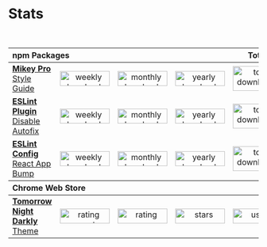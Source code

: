 <h1 text-align="center">Stats</h1>
<br />
<table>
  <thead>
    <tr>
      <th id="title2" align="left" colspan="4">npm Packages</th>
      <th id="total" text-align="center">Total</th>
    </tr>
  </thead>
  <tbody>
    <tr>
      <td align="left">
        <a href="https://github.com/mikey-pro/style-guide">
          <b>Mikey Pro</b>
          Style Guide
        </a>
      </td>
      <td align="center" text-align="center">
        <a href="https://www.npmjs.com/package/@mikey-pro/style-guide">
          <img
            src="https://img.shields.io/npm/dw/mikey-pro?color=rgba%280%2C0%2C0%2C0%29&style=for-the-badge&label="
            alt="weekly downloads"
            width="100px"
            height="30px"
          />
        </a>
      </td>
      <td align="center" text-align="center">
        <a href="https://www.npmjs.com/package/@mikey-pro/style-guide">
          <img
            src="https://img.shields.io/npm/dm/mikey-pro?color=rgba%280%2C0%2C0%2C0%29&style=for-the-badge&label="
            alt="monthly downloads"
            width="100px"
            height="30px"
          />
        </a>
      </td>
      <td align="center" text-align="center">
        <a href="https://www.npmjs.com/package/@mikey-pro/style-guide">
          <img
            src="https://img.shields.io/npm/dy/mikey-pro?color=rgba%280%2C0%2C0%2C0%29&style=for-the-badge&label="
            alt="yearly downloads"
            width="100px"
            height="30px"
          />
        </a>
      </td>
      <td align="center" text-align="center">
        <a href="https://www.npmjs.com/package/@mikey-pro/style-guide">
          <img
            src="https://img.shields.io/npm/dt/mikey-pro?color=rgba%280%2C0%2C0%2C0%29&style=for-the-badge&label="
            alt="total downloads"
            width="100px"
            height="50px"
          />
        </a>
      </td>
    </tr>
    <tr>
      <td align="left">
        <a href="https://github.com/chiefmikey/eslint-plugin-disable-autofix">
          <b>ESLint Plugin</b>
          Disable Autofix
        </a>
      </td>
      <td align="center" text-align="center">
        <a
          href="https://www.npmjs.com/package/eslint-plugin-disable-autofix"
          height="0"
        >
          <img
            src="https://img.shields.io/npm/dw/eslint-plugin-disable-autofix?color=rgba%280%2C0%2C0%2C0%29&style=for-the-badge&label="
            alt="weekly downloads"
            width="100px"
            height="30px"
          />
        </a>
      </td>
      <td align="center" text-align="center">
        <a
          href="https://www.npmjs.com/package/eslint-plugin-disable-autofix"
          height="0"
        >
          <img
            src="https://img.shields.io/npm/dm/eslint-plugin-disable-autofix?color=rgba%280%2C0%2C0%2C0%29&style=for-the-badge&label="
            alt="monthly downloads"
            width="100px"
            height="30px"
          />
        </a>
      </td>
      <td align="center" text-align="center">
        <a
          href="https://www.npmjs.com/package/eslint-plugin-disable-autofix"
          height="0"
        >
          <img
            src="https://img.shields.io/npm/dy/eslint-plugin-disable-autofix?color=rgba%280%2C0%2C0%2C0%29&style=for-the-badge&label="
            alt="yearly downloads"
            width="100px"
            height="30px"
          />
        </a>
      </td>
      <td align="center" text-align="center">
        <a
          href="https://www.npmjs.com/package/eslint-plugin-disable-autofix"
          height="0"
        >
          <img
            src="https://img.shields.io/npm/dt/eslint-plugin-disable-autofix?color=rgba%280%2C0%2C0%2C0%29&style=for-the-badge&label="
            alt="total downloads"
            width="100px"
            height="50px"
          />
        </a>
      </td>
    </tr>
    <tr>
      <td align="left">
        <a href="https://github.com/chiefmikey/eslint-config-react-app-bump">
          <b>ESLint Config</b>
          React App Bump
        </a>
      </td>
      <td align="center" text-align="center">
        <a
          href="https://www.npmjs.com/package/eslint-config-react-app-bump"
          height="0"
        >
          <img
            src="https://img.shields.io/npm/dw/eslint-config-react-app-bump?color=rgba%280%2C0%2C0%2C0%29&style=for-the-badge&label="
            alt="weekly downloads"
            width="100px"
            height="30px"
          />
        </a>
      </td>
      <td align="center" text-align="center">
        <a
          href="https://www.npmjs.com/package/eslint-config-react-app-bump"
          height="0"
        >
          <img
            src="https://img.shields.io/npm/dm/eslint-config-react-app-bump?color=rgba%280%2C0%2C0%2C0%29&style=for-the-badge&label="
            alt="monthly downloads"
            width="100px"
            height="30px"
          />
        </a>
      </td>
      <td align="center" text-align="center">
        <a
          href="https://www.npmjs.com/package/eslint-config-react-app-bump"
          height="0"
        >
          <img
            src="https://img.shields.io/npm/dy/eslint-config-react-app-bump?color=rgba%280%2C0%2C0%2C0%29&style=for-the-badge&label="
            alt="yearly downloads"
            width="100px"
            height="30px"
          />
        </a>
      </td>
      <td align="center" text-align="center">
        <a
          href="https://www.npmjs.com/package/eslint-config-react-app-bump"
          height="0"
        >
          <img
            src="https://img.shields.io/npm/dt/eslint-config-react-app-bump?color=rgba%280%2C0%2C0%2C0%29&style=for-the-badge&label="
            alt="total downloads"
            width="100px"
            height="50px"
          />
        </a>
      </td>
    </tr>
  </tbody>

  <thead>
    <tr>
      <th id="title1" align="left" colspan="4">Chrome Web Store</th>
    </tr>
  </thead>
  <tbody>
    <tr>
      <td align="left">
        <a href="https://github.com/mikey-pro/style-guide">
          <b>Tomorrow Night Darkly</b>
          Theme
        </a>
      </td>
      <td align="center" text-align="center">
        <a href="https://www.npmjs.com/package/@mikey-pro/style-guide">
          <img
            src="https://img.shields.io/chrome-web-store/rating-count/najhldfogkjhgdaaloddlfdgjfolnoik?color=rgba%280%2C0%2C0%2C0%29&style=for-the-badge"
            alt="rating count"
            width="100px"
            height="30px"
          />
        </a>
      </td>
      <td align="center" text-align="center">
        <a href="https://www.npmjs.com/package/@mikey-pro/style-guide">
          <img
            src="https://img.shields.io/chrome-web-store/rating/najhldfogkjhgdaaloddlfdgjfolnoik?color=rgba%280%2C0%2C0%2C0%29&style=for-the-badge"
            alt="rating"
            width="100px"
            height="30px"
          />
        </a>
      </td>
      <td align="center" text-align="center">
        <a href="https://www.npmjs.com/package/@mikey-pro/style-guide">
          <img
            src="https://img.shields.io/chrome-web-store/stars/najhldfogkjhgdaaloddlfdgjfolnoik?color=rgba%280%2C0%2C0%2C0%29&style=for-the-badge"
            alt="stars"
            width="100px"
            height="30px"
          />
        </a>
      </td>
      <td align="center" text-align="center">
        <a href="https://www.npmjs.com/package/@mikey-pro/style-guide">
          <img
            src="https://img.shields.io/chrome-web-store/users/najhldfogkjhgdaaloddlfdgjfolnoik?color=rgba%280%2C0%2C0%2C0%29&style=for-the-badge"
            alt="users"
            width="100px"
            height="30px"
          />
        </a>
      </td>
    </tr>
  </tbody>
</table>
